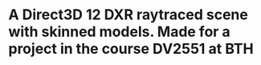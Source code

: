 # A Direct3D 12 DXR raytraced scene with skinned models. Made for a project in the course DV2551 at BTH
